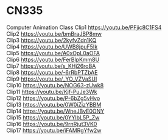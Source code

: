 # CN335
Computer Animation Class
Clip1 https://youtu.be/PFjic8C1FS4  
Clip2 https://youtu.be/bmBraJBP8mw  
Clip3 https://youtu.be/2kyfvZdn1KQ  
Clip4 https://youtu.be/UWB8jpuF5Ik  
Clip5 https://youtu.be/A0xOpL0aOFA  
Clip6 https://youtu.be/FerBlpKmm8U  
Clip7 https://youtu.be/s_KHj26roBA  
Clip8 https://youtu.be/-6rRbPTZbAE  
Clip9 https://youtu.be/_YO_VZVaSUI  
Clip10 https://youtu.be/NOG63-zUwk8  
Clip11 https://youtu.be/Kjf-PuJe3Wk  
Clip12 https://youtu.be/P-6bZg5vHvo  
Clip13 https://youtu.be/0W0iZizYBBM  
Clip14 https://youtu.be/WneJBvE0ONY  
Clip15 https://youtu.be/0YYlbL5P_Zw  
Clip16 https://youtu.be/9rnRjut3VK0  
Clip17 https://youtu.be/iFAMRgYfw2w  
